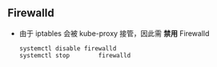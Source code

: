 ## Firewalld

- 由于 iptables 会被 kube-proxy 接管，因此需 **禁用** Firewalld

  ```shell
  systemctl disable firewalld
  systemctl stop 		firewalld
  ```

